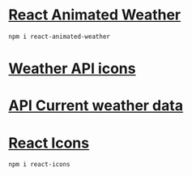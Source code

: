 # [React Animated Weather](https://www.npmjs.com/package/react-animated-weather)

```shell
npm i react-animated-weather
```

# [Weather API icons](https://openweathermap.org/weather-conditions#Weather-Condition-Codes-2)

# [API Current weather data](https://openweathermap.org/current)

# [React Icons](https://react-icons.github.io/react-icons/)

```shell
npm i react-icons
```
